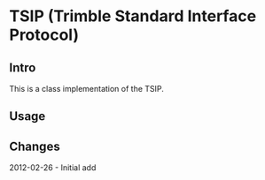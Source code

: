 TSIP (Trimble Standard Interface Protocol)
===================
Intro
-----
This is a class implementation of the TSIP.

Usage
---------

Changes
---------
2012-02-26 - Initial add
